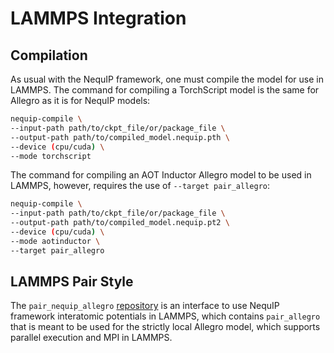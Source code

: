 # LAMMPS Integration

## Compilation

As usual with the NequIP framework, one must compile the model for use in LAMMPS. The command for compiling a TorchScript model is the same for Allegro as it is for NequIP models:
```bash
nequip-compile \
--input-path path/to/ckpt_file/or/package_file \
--output-path path/to/compiled_model.nequip.pth \
--device (cpu/cuda) \
--mode torchscript
```
The command for compiling an AOT Inductor Allegro model to be used in LAMMPS, however, requires the use of `--target pair_allegro`:
```bash
nequip-compile \
--input-path path/to/ckpt_file/or/package_file \
--output-path path/to/compiled_model.nequip.pt2 \
--device (cpu/cuda) \
--mode aotinductor \
--target pair_allegro
```

## LAMMPS Pair Style

The `pair_nequip_allegro` [repository](https://github.com/mir-group/pair_nequip_allegro) is an interface to use NequIP framework interatomic potentials in LAMMPS, which contains `pair_allegro` that is meant to be used for the strictly local Allegro model, which supports parallel execution and MPI in LAMMPS.
